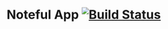 Noteful App
[![Build Status](https://travis-ci.org/thinkful-ei24/morgan-noteful-app-v3.svg?branch=master)](https://travis-ci.org/thinkful-ei24/morgan-noteful-app-v3)
============================